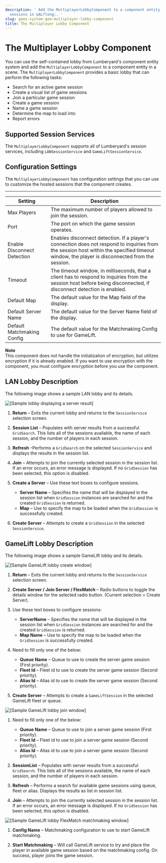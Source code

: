 ```yaml
---
description: ' Add the MultiplayerLobbyComponent to a component entity to manage game
  sessions in &ALYlong;. '
slug: gems-system-gem-multiplayer-lobby-component
title: The Multiplayer Lobby Component
---
```

# The Multiplayer Lobby Component<a name="gems-system-gem-multiplayer-lobby-component"></a>

You can use the self\-contained lobby from Lumberyard's component entity system and add the `MultiplayerLobbyComponent` to a component entity in a scene\. The `MultiplayerLobbyComponent` provides a basic lobby that can perform the following tasks:
+ Search for an active game session
+ Create a visual list of game sessions
+ Join a particular game session
+ Create a game session
+ Name a game session
+ Determine the map to load into
+ Report errors

## Supported Session Services<a name="gems-system-gem-multiplayer-lobby-component-supported-session-services"></a>

The `MultiplayerLobbyComponent` supports all of Lumberyard's session services, including `LANSessionService` and `GameLiftSessionService`\.

## Configuration Settings<a name="gems-system-gem-multiplayer-lobby-component-configuration-settings"></a>

The `MultiplayerLobbyComponent` has configuration settings that you can use to customize the hosted sessions that the component creates\.


****  

| Setting | Description | 
| --- | --- | 
| Max Players | The maximum number of players allowed to join the session\. | 
| Port | The port on which the game session operates\. | 
| Enable Disconnect Detection | Enables disconnect detection\. If a player's connection does not respond to inquiries from the session host within the specified timeout window, the player is disconnected from the session\. | 
| Timeout | The timeout window, in milliseconds, that a client has to respond to inquiries from the session host before being disconnected, if disconnect detection is enabled\. | 
| Default Map | The default value for the Map field of the display\. | 
| Default Server Name | The default value for the Server Name field of the display\. | 
| Default Matchmaking Config | The default value for the Matchmaking Config to use for GameLift\. | 

**Note**  
This component does not handle the initialization of encryption, but utilizes encryption if it is already enabled\. If you want to use encryption with the component, you must configure encryption before you use the component\.

## LAN Lobby Description<a name="gems-system-gem-multiplayer-lobby-component-description"></a>

The following image shows a sample LAN lobby and its details\.

![\[Sample lobby displaying a server result\]](/images/userguide/gems/gems-system-gem-multiplayer-lobby-component.png)

1. **Return** – Exits the current lobby and returns to the `SessionService` selection screen\.

1. **Session List** – Populates with server results from a successful `GridSearch`\. This lists all of the sessions available, the name of each session, and the number of players in each session\.

1. **Refresh** –Performs a `GridSearch` on the selected `SessionService` and displays the results in the session list\.

1. **Join** – Attempts to join the currently selected session in the session list\. If an error occurs, an error message is displayed\. If no `GridSession` has been selected, this option is disabled\.

1. **Create a Server** – Use these text boxes to configure sessions\.
   + **Server Name** – Specifies the name that will be displayed in the session list when `GridSession` instances are searched for and the created `GridSession` is returned\.
   + **Map** – Use to specify the map to be loaded when the `GridSession` is successfully created\.

1. **Create Server** – Attempts to create a `GridSession` in the selected `SessionService`\.

## GameLift Lobby Description<a name="gems-system-gem-multiplayer-lobby-component-gamelift-description"></a>

The following image shows a sample GameLift lobby and its details\.

![\[Sample GameLift lobby create window\]](/images/userguide/gems/gems-system-gem-multiplayer-gamelift-lobby-create-component.png)

1. **Return** – Exits the current lobby and returns to the `SessionService` selection screen\.

1. **Create Server / Join Server / FlexMatch** – Radio buttons to toggle the details window for the selected radio button\. \(Current selection = Create Server\)\.

1. Use these text boxes to configure sessions:
   + **ServerName** – Specifies the name that will be displayed in the session list when `GridSession` instances are searched for and the created `GridSession` is returned\.
   + **Map Name** – Use to specify the map to be loaded when the `GridSession` is successfully created\.

1. Need to fill only one of the below:
   + **Queue Name** – Queue to use to create the server game session \(First priority\)\.
   + **Fleet Id** – Fleet id to use to create the server game session \(Second priority\)\.
   + **Alias Id** – Alias id to use to create the server game session \(Second priority\)\.

1. **Create Server** – Attempts to create a `GameLiftSession` in the selected GameLift fleet or queue\.

![\[Sample GameLift lobby join window\]](/images/userguide/gems/gems-system-gem-multiplayer-gamelift-lobby-join-component.png)

1. Need to fill only one of the below:
   + **Queue Name** – Queue to use to join a server game session \(First priority\)\.
   + **Fleet Id** – Fleet id to use to join a server game session \(Second priority\)\.
   + **Alias Id** – Alias id to use to join a server game session \(Second priority\)\.

1. **SessionList** – Populates with server results from a successful `GridSearch`\. This lists all of the sessions available, the name of each session, and the number of players in each session\.

1. **Refresh** – Performs a search for available game sessions using queue, fleet or alias\. Displays the results as list in session list\.

1. **Join** – Attempts to join the currently selected session in the session list\. If an error occurs, an error message is displayed\. If no `GridSession` has been selected, this option is disabled\.

![\[Sample GameLift lobby FlexMatch matchmaking window\]](/images/userguide/gems/gems-system-gem-multiplayer-gamelift-lobby-match-component.png)

1. **Config Name** – Matchmaking configuration to use to start GameLift matchmaking\.

1. **Start Matchmaking** – Will call GameLift service to try and place the player in available game session based on the matchmaking config\. On success, player joins the game session\.